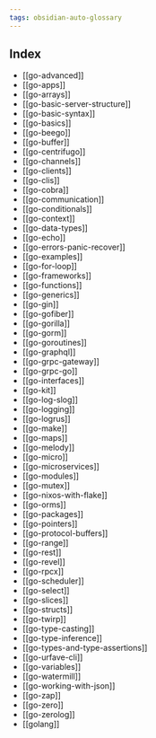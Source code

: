 ```yaml
---
tags: obsidian-auto-glossary
---
```

## Index
- [[go-advanced]]
- [[go-apps]]
- [[go-arrays]]
- [[go-basic-server-structure]]
- [[go-basic-syntax]]
- [[go-basics]]
- [[go-beego]]
- [[go-buffer]]
- [[go-centrifugo]]
- [[go-channels]]
- [[go-clients]]
- [[go-clis]]
- [[go-cobra]]
- [[go-communication]]
- [[go-conditionals]]
- [[go-context]]
- [[go-data-types]]
- [[go-echo]]
- [[go-errors-panic-recover]]
- [[go-examples]]
- [[go-for-loop]]
- [[go-frameworks]]
- [[go-functions]]
- [[go-generics]]
- [[go-gin]]
- [[go-gofiber]]
- [[go-gorilla]]
- [[go-gorm]]
- [[go-goroutines]]
- [[go-graphql]]
- [[go-grpc-gateway]]
- [[go-grpc-go]]
- [[go-interfaces]]
- [[go-kit]]
- [[go-log-slog]]
- [[go-logging]]
- [[go-logrus]]
- [[go-make]]
- [[go-maps]]
- [[go-melody]]
- [[go-micro]]
- [[go-microservices]]
- [[go-modules]]
- [[go-mutex]]
- [[go-nixos-with-flake]]
- [[go-orms]]
- [[go-packages]]
- [[go-pointers]]
- [[go-protocol-buffers]]
- [[go-range]]
- [[go-rest]]
- [[go-revel]]
- [[go-rpcx]]
- [[go-scheduler]]
- [[go-select]]
- [[go-slices]]
- [[go-structs]]
- [[go-twirp]]
- [[go-type-casting]]
- [[go-type-inference]]
- [[go-types-and-type-assertions]]
- [[go-urfave-cli]]
- [[go-variables]]
- [[go-watermill]]
- [[go-working-with-json]]
- [[go-zap]]
- [[go-zero]]
- [[go-zerolog]]
- [[golang]]

